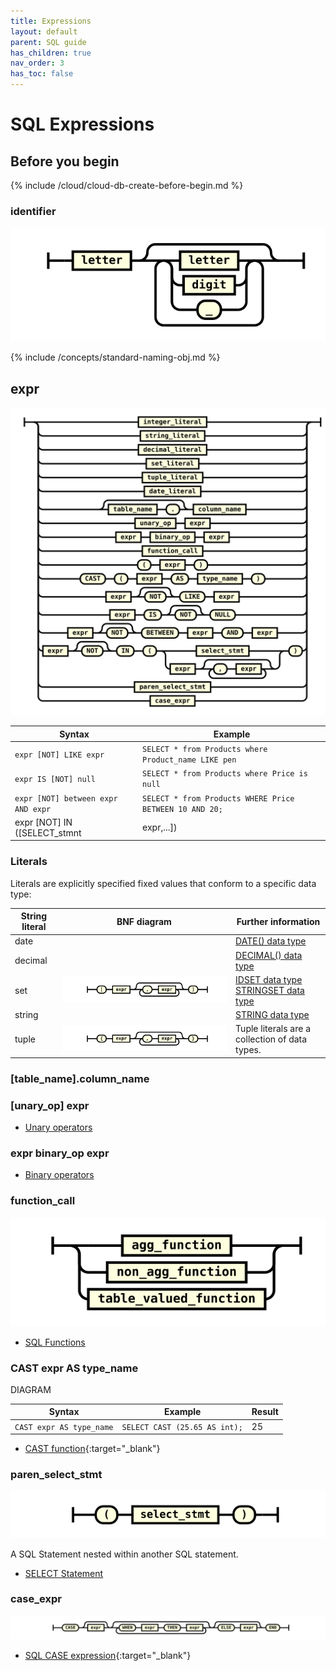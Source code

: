 ```yaml
---
title: Expressions
layout: default
parent: SQL guide
has_children: true
nav_order: 3
has_toc: false
---
```


# SQL Expressions

## Before you begin

{% include /cloud/cloud-db-create-before-begin.md %}

### identifier
![expr](/assets/images/sql-guide/identifier.svg)

{% include /concepts/standard-naming-obj.md %}

## expr

![expr](/assets/images/sql-guide/expr.svg)

| Syntax | Example |
|---|---|
| `expr [NOT] LIKE expr` | `SELECT * from Products where Product_name LIKE pen` |
| `expr IS [NOT] null` | `SELECT * from Products where Price is null` |
| `expr [NOT] between expr AND expr` | `SELECT * from Products WHERE Price BETWEEN 10 AND 20;` |
| expr [NOT] IN ([SELECT_stmnt | expr,...]) | `Select * from Products where product_ID NOT IN (SELECT * from Sales)`<br/>`SELECT * from Products where Teacup IN (Sales, Inventory)` |

### Literals

Literals are explicitly specified fixed values that conform to a specific data type:

| String literal | BNF diagram | Further information |
|---|---|---|
| date |  | [DATE() data type](/docs/sql-guide/data-types/data-type-date)
| decimal |  | [DECIMAL() data type](/docs/sql-guide/data-types/data-type-decimal)
| set | ![expr](/assets/images/sql-guide/set_literal.svg) | [IDSET data type](/docs/sql-guide/data-types/data-type-idset)<br/>[STRINGSET data type](/docs/sql-guide/data-types/data-type-stringset) |
| string |  | [STRING data type](/docs/sql-guide/data-types/data-type-string) |
| tuple | ![expr](/assets/images/sql-guide/tuple_literal.svg) | Tuple literals are a collection of data types. |

### [table_name].column_name

### [unary_op] expr

* [Unary operators](/docs/sql-guide/operators/operators-home#)

### expr binary_op expr

* [Binary operators](/docs/sql-guide/operators/operators-home#)

### function_call

![expr](/assets/images/sql-guide/function_call.svg)

* [SQL Functions](/docs/sql-guide/functions/functions-home)

### CAST expr AS type_name

DIAGRAM

| Syntax | Example | Result |
|---|---|---|
| `CAST expr AS type_name` | `SELECT CAST (25.65 AS int);` | 25 |

* [CAST function](https://www.w3schools.com/sql/func_sqlserver_cast.asp){:target="_blank"}

### paren_select_stmt
![expr](/assets/images/sql-guide/paren_select_stmt.svg)

A SQL Statement nested within another SQL statement.

* [SELECT Statement](/docs/sql-guide/statements/statement-select)

### case_expr
![expr](/assets/images/sql-guide/case_expr.svg)

* [SQL CASE expression](https://www.w3schools.com/sql/sql_case.asp){:target="_blank"}
